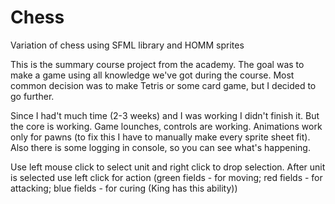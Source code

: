 # Chess
Variation of chess using SFML library and HOMM sprites

This is the summary course project from the academy.
The goal was to make a game using all knowledge we've got during the course.
Most common decision was to make Tetris or some card game, but I decided to go further.

Since I had't much time (2-3 weeks) and I was working I didn't finish it. But the core is working.
Game lounches, controls are working. Animations work only for pawns (to fix this I have to manually make every sprite sheet fit).
Also there is some logging in console, so you can see what's happening.

Use left mouse click to select unit and right click to drop selection.
After unit is selected use left click for action (green fields - for moving; red fields - for attacking; blue fields - for curing (King has this ability))
